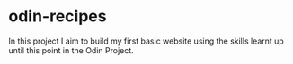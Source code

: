 # odin-recipes
In this project I aim to build my first basic website using the skills learnt up until this point in the Odin Project.